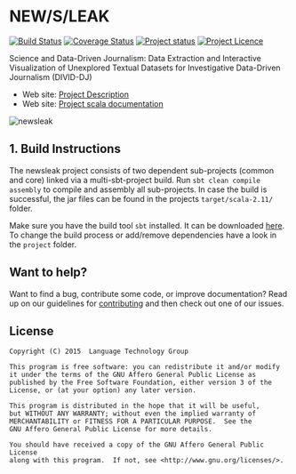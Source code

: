 # NEW/S/LEAK
[![Build Status](https://travis-ci.org/tudarmstadt-lt/DIVID-DJ.svg?branch=master)](https://travis-ci.org/tudarmstadt-lt/newsleak/)
[![Coverage Status](https://coveralls.io/repos/tudarmstadt-lt/DIVID-DJ/badge.svg?branch=master&service=github)](https://coveralls.io/github/tudarmstadt-lt/DIVID-DJ?branch=master)
[![Project status](https://img.shields.io/badge/status-active-brightgreen.svg)](#status)
[![Project Licence](https://img.shields.io/badge/licence-AGPL-blue.svg)](#license)


Science and Data-Driven Journalism: Data Extraction and Interactive Visualization of Unexplored Textual Datasets for Investigative Data-Driven Journalism (DIVID-DJ)

* Web site: [Project Description](https://www.lt.informatik.tu-darmstadt.de/de/research/divid-djdata-extraction-and-interactive-visualization-of-unexplored-textual-datasets-for-investigative-data-driven-journalism/)
* Web site: [Project scala documentation](http://tudarmstadt-lt.github.io/newsleak)

![newsleak](http://maggie.lt.informatik.tu-darmstadt.de/divid/wp-content/uploads/2016/02/cropped-logo-draft-2.png)

## 1. Build Instructions

The newsleak project consists of two dependent sub-projects (common and core) linked via a multi-sbt-project build. Run `sbt clean compile assembly` to compile and assembly all sub-projects. In case the build is successful, the jar files can be found in the projects `target/scala-2.11/` folder.

Make sure you have the build tool `sbt` installed. It can be downloaded [here](http://www.scala-sbt.org/). To change the build process or add/remove dependencies have a look in the `project` folder.


## Want to help?

Want to find a bug, contribute some code, or improve documentation? Read up on our guidelines for [contributing](https://github.com/tudarmstadt-lt/DIVID-DJ/CONTRIBUTING.md) and then check out one of our issues.

## License

```
Copyright (C) 2015  Language Technology Group

This program is free software: you can redistribute it and/or modify
it under the terms of the GNU Affero General Public License as
published by the Free Software Foundation, either version 3 of the
License, or (at your option) any later version.

This program is distributed in the hope that it will be useful,
but WITHOUT ANY WARRANTY; without even the implied warranty of
MERCHANTABILITY or FITNESS FOR A PARTICULAR PURPOSE.  See the
GNU Affero General Public License for more details.

You should have received a copy of the GNU Affero General Public License
along with this program.  If not, see <http://www.gnu.org/licenses/>.
```
